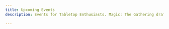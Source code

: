 ```yaml
--- 
title: Upcoming Events
description: Events for Tabletop Enthusiasts. Magic: The Gathering drafts, Board Game Days, Warhammer Tournaments, Dungeons & Dragons Campaigns, all in a welcoming community space.

---
```

<!-- Cards changed with {{ $articleClasses := "flex flex-wrap article" }} -->

<meta name="description" content="At Dice Bastion Gibraltar, we host a variety of events for tabletop enthusiasts. Enjoy relaxed Magic: The Gathering drafts, regular board game days, Warhammer battles, Pokémon TCG tournaments, and engaging Dungeons & Dragons campaigns in a welcoming community space.">
